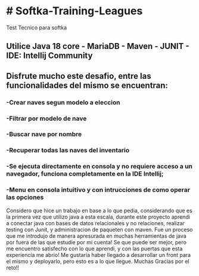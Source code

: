 <h1># Softka-Training-Leagues</h1>
Test Tecnico para softka

<h2> Utilice Java 18 core  - MariaDB - Maven - JUNIT - IDE: Intellij Community</h2>


<h2>Disfrute mucho este desafio, entre las funcionalidades del mismo se encuentran: </h2>
<h3> -Crear naves segun modelo a eleccion</h3>
<h3> -Filtrar por modelo de nave </h3>
<h3> -Buscar nave por nombre</h3>
<h3> -Recuperar todas las naves del inventario</h3>
<h3> -Se ejecuta directamente en consola y no requiere acceso a un navegador, funciona completamente en la IDE Intellij;</h3>
<h3> -Menu en consola intuitivo y con intrucciones de como operar las opciones</h3>

<text>Considero que hice un trabajo en base a lo que pedia, considerando que es la primera vez que utilizo java a esta escala,
     durante este proyecto aprendi a conectar java con bases de datos relacionales y no relaciones, realizar testing con Junit, y 
     administracion de paqueten con maven. Fue un proceso que me introdujo de manera apresurada en muchas herramientas de java por
     fuera de las que estudie por mi cuenta! Se que puede ser mejor, pero me encuentro satisfecho con lo que aprendi, y con las 
     puertas que esta experiencia me abrio! Me gustaria haber llegado a desarrollar un front para el mismo y deployarlo, pero 
     esto es a lo que llegue. Muchas Gracias por el reto!!
</text>
     


